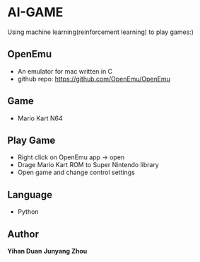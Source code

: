 # AI-GAME
Using machine learning(reinforcement learning) to play games:)

## OpenEmu
* An emulator for mac written in C
* github repo: https://github.com/OpenEmu/OpenEmu

## Game
* Mario Kart N64

## Play Game
* Right click on OpenEmu app -> open
* Drage Mario Kart ROM to Super Nintendo library
* Open game and change control settings

## Language
* Python

## Author
**Yihan Duan**
**Junyang Zhou**
